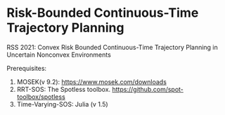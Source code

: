 # Risk-Bounded Continuous-Time Trajectory Planning
RSS 2021: Convex Risk Bounded Continuous-Time Trajectory Planning in Uncertain Nonconvex Environments



Prerequisites:

1. MOSEK(v 9.2): https://www.mosek.com/downloads
2. RRT-SOS:  The Spotless toolbox. https://github.com/spot-toolbox/spotless
3. Time-Varying-SOS: Julia (v 1.5)

